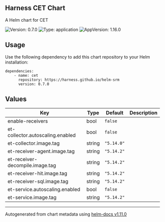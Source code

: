 ## Harness CET Chart

A Helm chart for CET

![Version: 0.7.0](https://img.shields.io/badge/Version-0.7.0-informational?style=flat-square) ![Type: application](https://img.shields.io/badge/Type-application-informational?style=flat-square) ![AppVersion: 1.16.0](https://img.shields.io/badge/AppVersion-1.16.0-informational?style=flat-square)

## Usage

Use the following dependency to add this chart repository to your Helm installation:

```
dependencies:
    - name: cet
      repository: https://harness.github.io/helm-srm
      version: 0.7.0
```

## Values

| Key | Type | Default | Description |
|-----|------|---------|-------------|
| enable-receivers | bool | `false` |  |
| et-collector.autoscaling.enabled | bool | `false` |  |
| et-collector.image.tag | string | `"5.14.0"` |  |
| et-receiver-agent.image.tag | string | `"5.14.2"` |  |
| et-receiver-decompile.image.tag | string | `"5.14.2"` |  |
| et-receiver-hit.image.tag | string | `"5.14.2"` |  |
| et-receiver-sql.image.tag | string | `"5.14.2"` |  |
| et-service.autoscaling.enabled | bool | `false` |  |
| et-service.image.tag | string | `"5.14.2"` |  |

----------------------------------------------
Autogenerated from chart metadata using [helm-docs v1.11.0](https://github.com/norwoodj/helm-docs/releases/v1.11.0)
